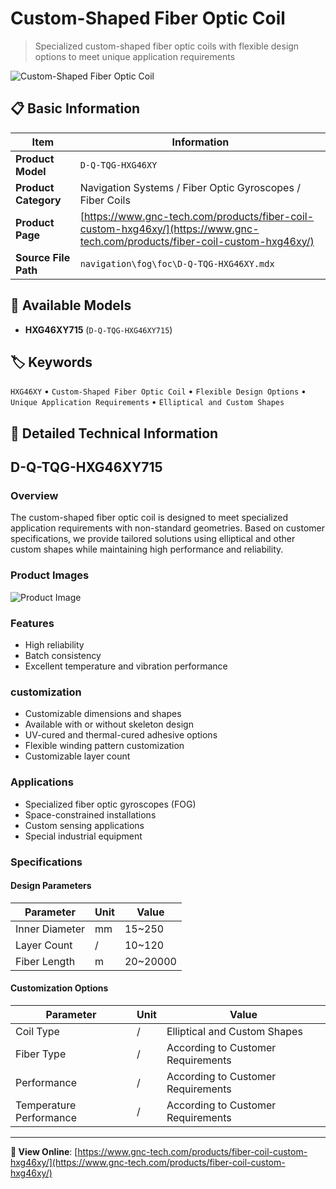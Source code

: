 # Custom-Shaped Fiber Optic Coil

> Specialized custom-shaped fiber optic coils with flexible design options to meet unique application requirements

![Custom-Shaped Fiber Optic Coil](https://www.gnc-tech.com/images/products/navigation/fog/foc/D-Q-TQG-HXG46XY/D-Q-TQG-HXG46XY.webp)

## 📋 Basic Information

| Item | Information |
|------|------|
| **Product Model** | `D-Q-TQG-HXG46XY` |
| **Product Category** | Navigation Systems / Fiber Optic Gyroscopes / Fiber Coils |
| **Product Page** | [https://www.gnc-tech.com/products/fiber-coil-custom-hxg46xy/](https://www.gnc-tech.com/products/fiber-coil-custom-hxg46xy/) |
| **Source File Path** | `navigation\fog\foc\D-Q-TQG-HXG46XY.mdx` |

## 🔧 Available Models

- **HXG46XY715** (`D-Q-TQG-HXG46XY715`)

## 🏷️ Keywords

`HXG46XY` • `Custom-Shaped Fiber Optic Coil` • `Flexible Design Options` • `Unique Application Requirements` • `Elliptical and Custom Shapes`

## 📖 Detailed Technical Information

## D-Q-TQG-HXG46XY715

### Overview

The custom-shaped fiber optic coil is designed to meet specialized application requirements with non-standard geometries. Based on customer specifications, we provide tailored solutions using elliptical and other custom shapes while maintaining high performance and reliability.

### Product Images

![Product Image](https://www.gnc-tech.com/products/navigation/fog/foc/D-Q-TQG-HXG46XY/D-Q-TQG-HXG46XY-Slide-01.webp)

### Features

- High reliability
- Batch consistency
- Excellent temperature and vibration performance

### customization

- Customizable dimensions and shapes
- Available with or without skeleton design
- UV-cured and thermal-cured adhesive options
- Flexible winding pattern customization
- Customizable layer count

### Applications

- Specialized fiber optic gyroscopes (FOG)
- Space-constrained installations
- Custom sensing applications
- Special industrial equipment

### Specifications

#### Design Parameters
  
| Parameter | Unit | Value |
| --- | --- | --- |
| Inner Diameter | mm | 15~250 |
| Layer Count | / | 10~120 |
| Fiber Length | m | 20~20000 |
#### Customization Options
  
| Parameter | Unit | Value |
| --- | --- | --- |
| Coil Type | / | Elliptical and Custom Shapes |
| Fiber Type | / | According to Customer Requirements |
| Performance | / | According to Customer Requirements |
| Temperature Performance | / | According to Customer Requirements |
---

**🔗 View Online**: [https://www.gnc-tech.com/products/fiber-coil-custom-hxg46xy/](https://www.gnc-tech.com/products/fiber-coil-custom-hxg46xy/)
